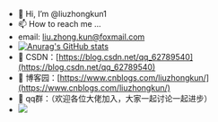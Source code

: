 - 👋 Hi, I’m @liuzhongkun1
- 📫 How to reach me ...
-    email: liu.zhong.kun@foxmail.com
-    [![Anurag's GitHub stats](https://github-readme-stats.vercel.app/api?username=liuzhongkun1&theme=dracula)](https://github.com/anuraghazra/github-readme-stats)
- 👀 CSDN：[https://blog.csdn.net/qq_62789540](https://blog.csdn.net/qq_62789540)
- 🌱 博客园：[https://www.cnblogs.com/liuzhongkun/](https://www.cnblogs.com/liuzhongkun/)
- 🌱 qq群：（欢迎各位大佬加入，大家一起讨论一起进步）
- ![](https://fastly.jsdelivr.net/gh/liuzhongkun1/imgStore@master/20229/u9gvhryo5g1662720718912.png)

